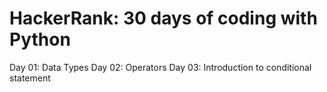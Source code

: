 # HackerRank: 30 days of coding with Python

Day 01: Data Types
Day 02: Operators
Day 03: Introduction to conditional statement
